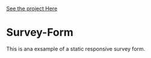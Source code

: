 [See the project Here](https://alex-tq.github.io/Survey-Form/)

# Survey-Form
This is ana exsample of a static responsive survey form.
